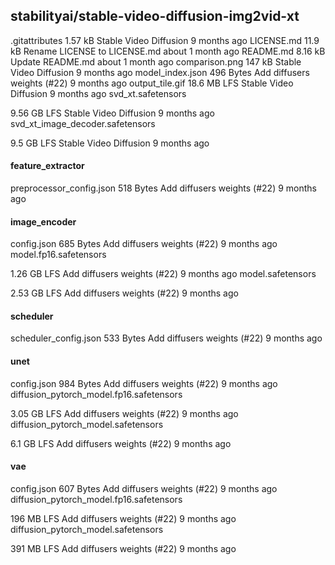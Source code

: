 ## stabilityai/stable-video-diffusion-img2vid-xt

.gitattributes
1.57 kB
Stable Video Diffusion
9 months ago
LICENSE.md
11.9 kB
Rename LICENSE to LICENSE.md
about 1 month ago
README.md
8.16 kB
Update README.md
about 1 month ago
comparison.png
147 kB
Stable Video Diffusion
9 months ago
model_index.json
496 Bytes
Add diffusers weights (#22)
9 months ago
output_tile.gif
18.6 MB
LFS
Stable Video Diffusion
9 months ago
svd_xt.safetensors

9.56 GB
LFS
Stable Video Diffusion
9 months ago
svd_xt_image_decoder.safetensors

9.5 GB
LFS
Stable Video Diffusion
9 months ago

#### feature_extractor

preprocessor_config.json
518 Bytes
Add diffusers weights (#22)
9 months ago

#### image_encoder

config.json
685 Bytes
Add diffusers weights (#22)
9 months ago
model.fp16.safetensors

1.26 GB
LFS
Add diffusers weights (#22)
9 months ago
model.safetensors

2.53 GB
LFS
Add diffusers weights (#22)
9 months ago

#### scheduler

scheduler_config.json
533 Bytes
Add diffusers weights (#22)
9 months ago

#### unet

config.json
984 Bytes
Add diffusers weights (#22)
9 months ago
diffusion_pytorch_model.fp16.safetensors

3.05 GB
LFS
Add diffusers weights (#22)
9 months ago
diffusion_pytorch_model.safetensors

6.1 GB
LFS
Add diffusers weights (#22)
9 months ago

#### vae

config.json
607 Bytes
Add diffusers weights (#22)
9 months ago
diffusion_pytorch_model.fp16.safetensors

196 MB
LFS
Add diffusers weights (#22)
9 months ago
diffusion_pytorch_model.safetensors

391 MB
LFS
Add diffusers weights (#22)
9 months ago
